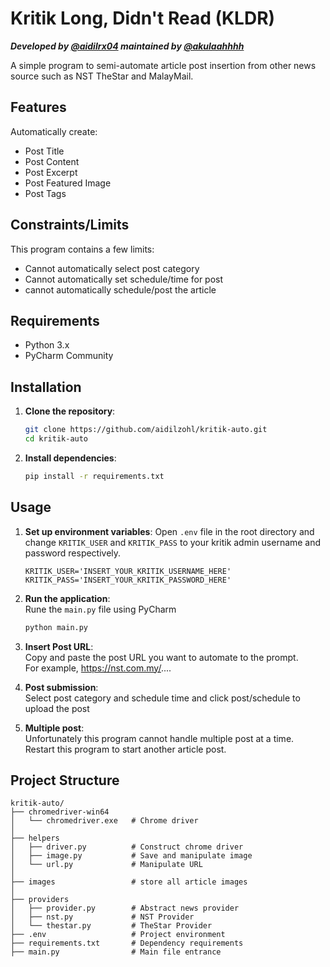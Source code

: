 # Kritik Long, Didn't Read (KLDR)

***Developed by [@aidilrx04](https://github.com/aidilrx04) maintained by [@akulaahhhh](https://github.com/akulaahhhh)***

A simple program to semi-automate article post insertion from other news source such as NST TheStar and MalayMail.

## Features

Automatically create:
- Post Title
- Post Content
- Post Excerpt
- Post Featured Image
- Post Tags

## Constraints/Limits

This program contains a few limits:

- Cannot automatically select post category
- Cannot automatically set schedule/time for post
- cannot automatically schedule/post the article

## Requirements

- Python 3.x
- PyCharm Community

## Installation

1. **Clone the repository**:
    ```bash
    git clone https://github.com/aidilzohl/kritik-auto.git
    cd kritik-auto
    ```

3. **Install dependencies**:
    ```bash
    pip install -r requirements.txt
    ```

## Usage

1. **Set up environment variables**: Open `.env` file in the root directory and change `KRITIK_USER` and `KRITIK_PASS` to your kritik admin username and password respectively.
    ```text
    KRITIK_USER='INSERT_YOUR_KRITIK_USERNAME_HERE'
    KRITIK_PASS='INSERT_YOUR_KRITIK_PASSWORD_HERE'
    ```

2. **Run the application**:  
Rune the `main.py` file using PyCharm
    ```bash
    python main.py
    ```

3. **Insert Post URL**:  
Copy and paste the post URL you want to automate to the prompt.  
For example, https://nst.com.my/....
  
4. **Post submission**:  
Select post category and schedule time and click post/schedule to upload the post
  
5. **Multiple post**:  
Unfortunately this program cannot handle multiple post at a time.  
Restart this program to start another article post.


## Project Structure

```plaintext
kritik-auto/
├── chromedriver-win64  
│   └── chromedriver.exe   # Chrome driver
│
├── helpers  
│   ├── driver.py          # Construct chrome driver
│   ├── image.py           # Save and manipulate image
│   └── url.py             # Manipulate URL
│
├── images                 # store all article images
│
├── providers
│   ├── provider.py        # Abstract news provider
│   ├── nst.py             # NST Provider
│   └── thestar.py         # TheStar Provider
├── .env                   # Project environment
├── requirements.txt       # Dependency requirements
├── main.py                # Main file entrance
```
